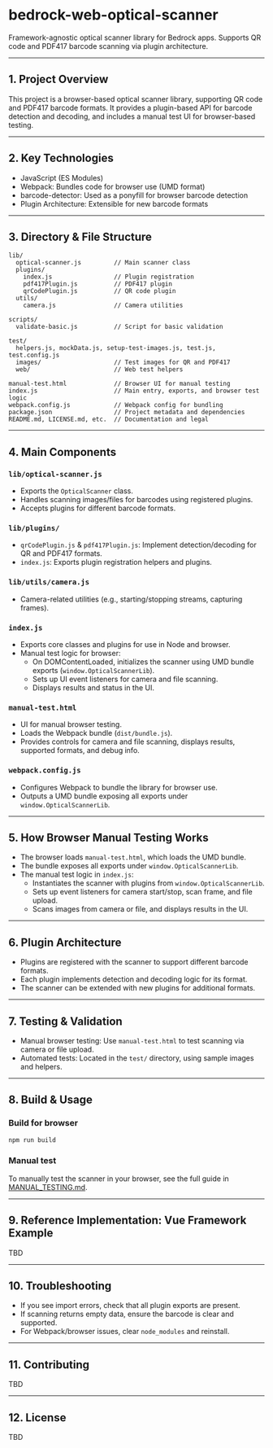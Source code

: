 # bedrock-web-optical-scanner

Framework-agnostic optical scanner library for Bedrock apps. Supports QR code and PDF417 barcode scanning via plugin architecture.

---

## 1. Project Overview

This project is a browser-based optical scanner library, supporting QR code and PDF417 barcode formats. It provides a plugin-based API for barcode detection and decoding, and includes a manual test UI for browser-based testing.

---

## 2. Key Technologies

- JavaScript (ES Modules)
- Webpack: Bundles code for browser use (UMD format)
- barcode-detector: Used as a ponyfill for browser barcode detection
- Plugin Architecture: Extensible for new barcode formats

---

## 3. Directory & File Structure

```
lib/
  optical-scanner.js         // Main scanner class
  plugins/
    index.js                 // Plugin registration
    pdf417Plugin.js          // PDF417 plugin
    qrCodePlugin.js          // QR code plugin
  utils/
    camera.js                // Camera utilities

scripts/
  validate-basic.js          // Script for basic validation

test/
  helpers.js, mockData.js, setup-test-images.js, test.js, test.config.js
  images/                    // Test images for QR and PDF417
  web/                       // Web test helpers

manual-test.html             // Browser UI for manual testing
index.js                     // Main entry, exports, and browser test logic
webpack.config.js            // Webpack config for bundling
package.json                 // Project metadata and dependencies
README.md, LICENSE.md, etc.  // Documentation and legal
```

---

## 4. Main Components

### `lib/optical-scanner.js`

- Exports the `OpticalScanner` class.
- Handles scanning images/files for barcodes using registered plugins.
- Accepts plugins for different barcode formats.

### `lib/plugins/`

- `qrCodePlugin.js` & `pdf417Plugin.js`: Implement detection/decoding for QR and PDF417 formats.
- `index.js`: Exports plugin registration helpers and plugins.

### `lib/utils/camera.js`

- Camera-related utilities (e.g., starting/stopping streams, capturing frames).

### `index.js`

- Exports core classes and plugins for use in Node and browser.
- Manual test logic for browser:
  - On DOMContentLoaded, initializes the scanner using UMD bundle exports (`window.OpticalScannerLib`).
  - Sets up UI event listeners for camera and file scanning.
  - Displays results and status in the UI.

### `manual-test.html`

- UI for manual browser testing.
- Loads the Webpack bundle (`dist/bundle.js`).
- Provides controls for camera and file scanning, displays results, supported formats, and debug info.

### `webpack.config.js`

- Configures Webpack to bundle the library for browser use.
- Outputs a UMD bundle exposing all exports under `window.OpticalScannerLib`.

---

## 5. How Browser Manual Testing Works

- The browser loads `manual-test.html`, which loads the UMD bundle.
- The bundle exposes all exports under `window.OpticalScannerLib`.
- The manual test logic in `index.js`:
  - Instantiates the scanner with plugins from `window.OpticalScannerLib`.
  - Sets up event listeners for camera start/stop, scan frame, and file upload.
  - Scans images from camera or file, and displays results in the UI.

---

## 6. Plugin Architecture

- Plugins are registered with the scanner to support different barcode formats.
- Each plugin implements detection and decoding logic for its format.
- The scanner can be extended with new plugins for additional formats.

---

## 7. Testing & Validation

- Manual browser testing: Use `manual-test.html` to test scanning via camera or file upload.
- Automated tests: Located in the `test/` directory, using sample images and helpers.

---

## 8. Build & Usage

### Build for browser

```bash
npm run build
```

### Manual test

To manually test the scanner in your browser, see the full guide in [MANUAL_TESTING.md](./MANUAL_TESTING.md).

---

## 9. Reference Implementation: Vue Framework Example

TBD

---

## 10. Troubleshooting

- If you see import errors, check that all plugin exports are present.
- If scanning returns empty data, ensure the barcode is clear and supported.
- For Webpack/browser issues, clear `node_modules` and reinstall.

---

## 11. Contributing

TBD

---

## 12. License

TBD
